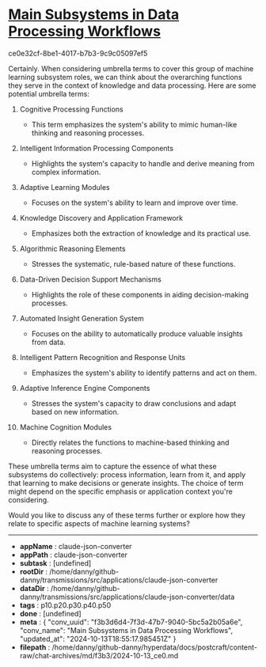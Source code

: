 # [Main Subsystems in Data Processing Workflows](https://claude.ai/chat/f3b3d6d4-7f3d-47b7-9040-5bc5a2b05a6e)

ce0e32cf-8be1-4017-b7b3-9c9c05097ef5

 Certainly. When considering umbrella terms to cover this group of machine learning subsystem roles, we can think about the overarching functions they serve in the context of knowledge and data processing. Here are some potential umbrella terms:

1. Cognitive Processing Functions
   - This term emphasizes the system's ability to mimic human-like thinking and reasoning processes.

2. Intelligent Information Processing Components
   - Highlights the system's capacity to handle and derive meaning from complex information.

3. Adaptive Learning Modules
   - Focuses on the system's ability to learn and improve over time.

4. Knowledge Discovery and Application Framework
   - Emphasizes both the extraction of knowledge and its practical use.

5. Algorithmic Reasoning Elements
   - Stresses the systematic, rule-based nature of these functions.

6. Data-Driven Decision Support Mechanisms
   - Highlights the role of these components in aiding decision-making processes.

7. Automated Insight Generation System
   - Focuses on the ability to automatically produce valuable insights from data.

8. Intelligent Pattern Recognition and Response Units
   - Emphasizes the system's ability to identify patterns and act on them.

9. Adaptive Inference Engine Components
   - Stresses the system's capacity to draw conclusions and adapt based on new information.

10. Machine Cognition Modules
    - Directly relates the functions to machine-based thinking and reasoning processes.

These umbrella terms aim to capture the essence of what these subsystems do collectively: process information, learn from it, and apply that learning to make decisions or generate insights. The choice of term might depend on the specific emphasis or application context you're considering.

Would you like to discuss any of these terms further or explore how they relate to specific aspects of machine learning systems?

---

* **appName** : claude-json-converter
* **appPath** : claude-json-converter
* **subtask** : [undefined]
* **rootDir** : /home/danny/github-danny/transmissions/src/applications/claude-json-converter
* **dataDir** : /home/danny/github-danny/transmissions/src/applications/claude-json-converter/data
* **tags** : p10.p20.p30.p40.p50
* **done** : [undefined]
* **meta** : {
  "conv_uuid": "f3b3d6d4-7f3d-47b7-9040-5bc5a2b05a6e",
  "conv_name": "Main Subsystems in Data Processing Workflows",
  "updated_at": "2024-10-13T18:55:17.985451Z"
}
* **filepath** : /home/danny/github-danny/hyperdata/docs/postcraft/content-raw/chat-archives/md/f3b3/2024-10-13_ce0.md